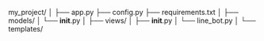 my_project/
│
├── app.py
├── config.py
├── requirements.txt
│
├── models/
│   └── __init__.py
│
├── views/
│   ├── __init__.py
│   └── line_bot.py
│
└── templates/
